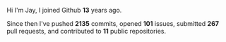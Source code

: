 Hi I'm Jay, I joined Github **13** years ago.

Since then I've pushed **2135** commits, opened **101** issues, submitted **267** pull requests, and contributed to **11** public repositories.

